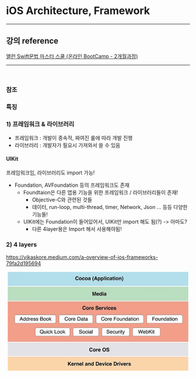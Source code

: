 # iOS Architecture, Framework

---

## 강의 reference

[앨런 Swift문법 마스터 스쿨 (온라인 BootCamp - 2개월과정)](https://www.inflearn.com/course/스위프트-문법-마스터-스쿨/dashboard)

---

<br>

### 참조

### 특징

### 1) 프레임워크 & 라이브러리

- 프레임워크 : 개발이 종속적, 짜여진 룰에 따라 개발 진행
- 라이브러리 : 개발자가 필요시 가져와서 쓸 수 있음

#### UIKit

프레임워크임, 라이브러리도 import 가능!

- Foundation, AVFoundation 등의 프레임워크도 존재
  - Foundtaion은 다른 앱용 기능을 위한 프레임워크 / 라이브러리들이 존재!
    - Objective-C와 관련된 것들
    - 데이터, run-loop, multi-thread, timer, Network, Json ... 등등 다양한 기능들!
  - UIKit에는 Foundation이 들어있어서, UIKit만 import 해도 됨(?) -> 아마도?
    - 다른 4layer용은 Import 해서 사용해야됨!

### 2) 4 layers

https://vikaskore.medium.com/a-overview-of-ios-frameworks-79fa2d195694

<img src='images/2022-12-25-15-39-46.png' />
